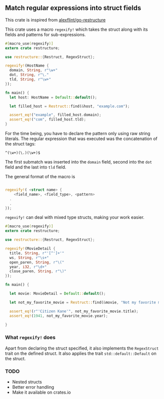 ## Match regular expressions into struct fields

This crate is inspired from [alexflint/go-restructure](https://github.com/alexflint/go-restructure)

This crate uses a macro `regexify!` which takes the struct along with its fields and patterns for sub-expressions.

```rust
#[macro_use(regexify)]
extern crate restructure;

use restructure::{Restruct, RegexStruct};

regexify!(HostName {
  domain, String, r"\w+"
  dot, String, r"\."
  tld, String, r"\w+"
});

fn main() {
  let host: HostName = Default::default();

  let filled_host = Restruct::find(&host, "example.com");

  assert_eq!("example", filled_host.domain);
  assert_eq!("com", filled_host.tld);
}

```
For the time being, you have to declare the pattern only using raw string literals.
The regular expression that was executed was the concatenation of the struct tags:

```
^(\w+)(\.)(\w+)$
```

The first submatch was inserted into the `domain` field, second into the `dot` field and the last into `tld` field.

The general format of the macro is

```rust

regexify!( <struct name> {
	<field_name>, <field_type>, <pattern>
  .
  .
});

```

`regexify!` can deal with mixed type structs, making your work easier.

```rust
#[macro_use(regexify)]
extern crate restructure;

use restructure::{Restruct, RegexStruct};

regexify!(MovieDetail {
  title, String, r"'[^']+'"
  ws, String, r"\s+"
  open_paren, String, r"\("
  year, i32, r"\d+"
  close_paren, String, r"\)"
});

fn main() {

  let movie: MovieDetail = Default::default();

  let not_my_favorite_movie = Restruct::find(&movie, "Not my favorite movie: 'Citizen Kane' (1941).");

  assert_eq!(r"'Citizen Kane'", not_my_favorite_movie.title);
  assert_eq!(1941, not_my_favorite_movie.year);
  
}

```

### What `regexify!` does
Apart from declaring the struct specified, it also implements the `RegexStruct` trait on the defined struct. It also applies the trait `std::default::Default` on the struct. 

### TODO
* Nested structs
* Better error handling
* Make it available on crates.io
